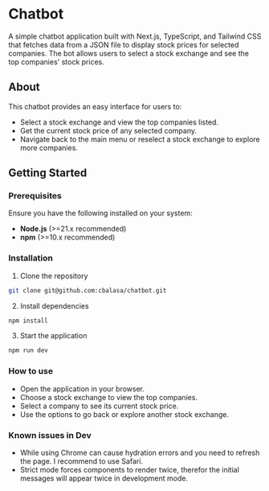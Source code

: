 # Chatbot

A simple chatbot application built with Next.js, TypeScript, and Tailwind CSS
that fetches data from a JSON file to display stock prices for selected
companies. The bot allows users to select a stock exchange and see the top
companies' stock prices.

## About

This chatbot provides an easy interface for users to:

- Select a stock exchange and view the top companies listed.
- Get the current stock price of any selected company.
- Navigate back to the main menu or reselect a stock exchange to explore more
  companies.

## Getting Started

### Prerequisites

Ensure you have the following installed on your system:

- **Node.js** (>=21.x recommended)
- **npm** (>=10.x recommended)

### Installation

1. Clone the repository

```bash
git clone git@github.com:cbalasa/chatbot.git
```

2. Install dependencies

```bash
npm install
```

3. Start the application

```bash
npm run dev
```

### How to use

- Open the application in your browser.
- Choose a stock exchange to view the top companies.
- Select a company to see its current stock price.
- Use the options to go back or explore another stock exchange.

### Known issues in Dev

- While using Chrome can cause hydration errors and you need to refresh the
  page. I recommend to use Safari.
- Strict mode forces components to render twice, therefor the initial messages
  will appear twice in development mode.
